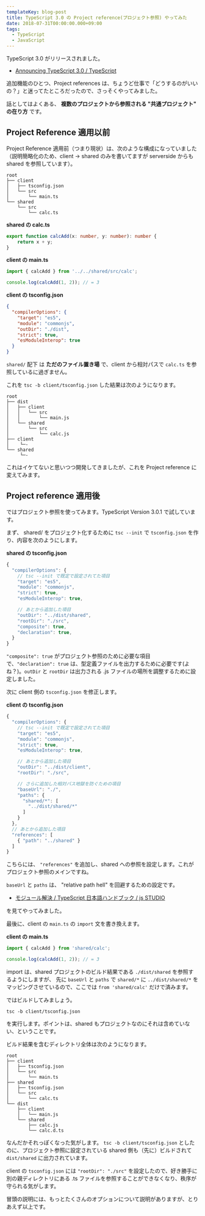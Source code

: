```yaml
---
templateKey: blog-post
title: TypeScript 3.0 の Project reference(プロジェクト参照) やってみた
date: 2018-07-31T00:00:00.000+09:00
tags:
  - TypeScript
  - JavaScript
---
```

TypeScript 3.0 がリリースされました。

<!--more-->

* [Announcing TypeScript 3.0 / TypeScript](https://blogs.msdn.microsoft.com/typescript/2018/07/30/announcing-typescript-3-0/)

追加機能のひとつ、Project references は、ちょうど仕事で「どうするのがいいの？」と迷ってたところだったので、さっそくやってみました。

話としてはよくある、 **複数のプロジェクトから参照される "共通プロジェクト" の在り方** です。

## Project Reference 適用以前

Project Reference 適用前（つまり現状）は、次のような構成になっていました（説明簡略化のため、client -> shared のみを書いてますが serverside からも shared を参照しています）。

```
root
├── client
│   ├── tsconfig.json
│   └── src
│       └── main.ts
└── shared
    └── src
        └── calc.ts
``` 

**shared の calc.ts**

```typescript
export function calcAdd(x: number, y: number): number {
    return x + y;
}
```

**client の main.ts**

```typescript
import { calcAdd } from '../../shared/src/calc';

console.log(calcAdd(1, 2)); // = 3
```

**client の tsconfig.json**

```json
{
  "compilerOptions": {
    "target": "es5",
    "module": "commonjs",
    "outDir": "./dist",
    "strict": true,
    "esModuleInterop": true
  }
}
```

``shared/`` 配下 は **ただのファイル置き場** で、client から相対パスで ``calc.ts`` を参照しているに過ぎません。

これを ``tsc -b client/tsconfig.json`` した結果は次のようになります。

```
root
├── dist
│   ├── client
│   │   └── src
│   │       └── main.js
│   └── shared
│       └── src
│           └── calc.js
├── client
│    └─-
└── shared
     └─-
``` 

これはイケてないと思いつつ開発してきましたが、これを Project reference に変えてみます。

## Project reference 適用後

ではプロジェクト参照を使ってみます。TypeScript Version 3.0.1 で試しています。

まず、 shared/ をプロジェクト化するために ``tsc --init`` で ``tsconfig.json`` を作り、内容を次のようにします。

**shared の tsconfig.json**

```js
{
  "compilerOptions": {
    // tsc --init で既定で設定されてた項目
    "target": "es5",
    "module": "commonjs",
    "strict": true,
    "esModuleInterop": true,

    // あとから追加した項目
    "outDir": "../dist/shared",
    "rootDir": "./src",
    "composite": true,
    "declaration": true,
  }
}
```

``"composite": true`` がプロジェクト参照のために必要な項目で、``"declaration": true`` は、型定義ファイルを出力するために必要です(よね？)。``outDir`` と ``rootDir`` は出力される .js ファイルの場所を調整するために設定しました。

次に client 側の ``tsconfig.json`` を修正します。

**client の tsconfig.json**

```js
{
  "compilerOptions": {
    // tsc --init で既定で設定されてた項目
    "target": "es5",
    "module": "commonjs",
    "strict": true,
    "esModuleInterop": true,

    // あとから追加した項目
    "outDir": "../dist/client",
    "rootDir": "./src",

    // さらに追加した相対パス地獄を防ぐための項目
    "baseUrl": "./",
    "paths": {
      "shared/*": [
        "../dist/shared/*"
      ]
    }
  },
  // あとから追加した項目
  "references": [
    { "path": "../shared" }
  ]
}
```

こちらには、 ``"references"`` を追加し、shared への参照を設定します。これがプロジェクト参照のメインですね。

``baseUrl`` と ``paths`` は、 "relative path hell" を回避するための設定です。

* [モジュール解決 / TypeScript 日本語ハンドブック / js STUDIO](http://js.studio-kingdom.com/typescript/handbook/module_resolution)

を見てやってみました。

最後に、client の ``main.ts`` の ``import`` 文を書き換えます。

**client の main.ts**

```typescript
import { calcAdd } from 'shared/calc';

console.log(calcAdd(1, 2)); // = 3
```

import は、shared プロジェクトのビルド結果である ``./dist/shared`` を参照するようにしますが、 先に ``baseUrl`` と ``paths`` で ``shared/*`` に ``../dist/shared/*`` をマッピングさせているので、ここでは ``from 'shared/calc'`` だけで済みます。

ではビルドしてみましょう。

```
tsc -b client/tsconfig.json
```

を実行します。ポイントは、shared もプロジェクトなのにそれは含めていない、ということです。

ビルド結果を含むディレクトリ全体は次のようになります。

```
root
├── client
│   ├── tsconfig.json
│   └── src
│       └── main.ts
├── shared
│   ├── tsconfig.json
│   └── src
│       └── calc.ts
└── dist
    ├── client
    │   └── main.js
    └── shared
        ├── calc.js
        └── calc.d.ts
```

なんだかそれっぽくなった気がします。
``tsc -b client/tsconfig.json`` としたのに、プロジェクト参照に設定されている shared 側も（先に）ビルドされて ``dist/shared`` に出力されています。

client の ``tsconfig.json`` には ``"rootDir": "./src"`` を設定したので、好き勝手に別の親ディレクトリにある .ts ファイルを参照することができなくなり、秩序が守られる気がします。

冒頭の説明には、もっとたくさんのオプションについて説明がありますが、とりあえず以上です。

